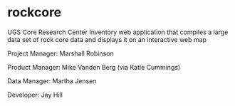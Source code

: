 # rockcore
UGS Core Research Center Inventory web application that compiles a large data set of rock core data and displays it on an interactive web map

Project Manager: 
Marshall Robinson

Product Manager:
Mike Vanden Berg (via Katie Cummings)

Data Manager:
Martha Jensen

Developer:
Jay Hill
